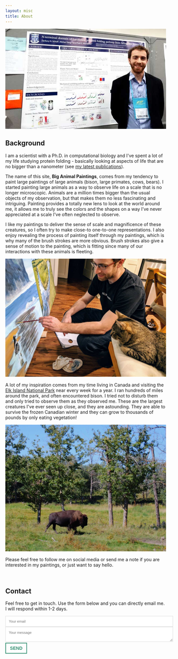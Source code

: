 ```yaml
---
layout: misc
title: About
---
```


![Scientist](/assets/img/zack_poster.jpg)

## Background

I am a scientist with a Ph.D. in computational biology and I've spent a lot of my life studying protein folding - basically looking at aspects of life that are no bigger than a nanometer (see [my latest publications](https://www.ncbi.nlm.nih.gov/pubmed/?term=zackary+scholl)). 



The name of this site, **Big Animal Paintings**, comes from my tendency to paint large paintings of large animals (bison, large primates, cows, bears). I started painting large animals as a way to observe life on a scale that is no longer microscopic. Animals are a million times bigger than the usual objects of my observation, but that makes them no less fascinating and intriguing. Painting provides a totally new lens to look at the world around me, it allows me to truly see the colors and the shapes on a way I’ve never appreciated at a scale I've often neglected to observe.


I like my paintings to deliver the sense of scale and magnificence of these creatures, so I often try to make close-to one-to-one representations. I also enjoy revealing the process of painting itself through my paintings, which is why many of the brush strokes are more obvious. Brush strokes also give a sense of motion to the painting, which is fitting since many of our interactions with these animals is fleeting.


![Artist](/assets/img/artist1.jpg)



A lot of my inspiration comes from my time living in Canada and visiting the [Elk Island National Park](https://www.pc.gc.ca/en/pn-np/ab/elkisland) near every week for a year. I ran hundreds of miles around the park, and often encountered bison. I tried not to disturb them and only tried to observe them as they observed me. These are the largest creatures I've ever seen up close, and they are astounding. They are able to survive the frozen Canadian winter and they can grow to thousands of pounds by only eating vegetation!

![Artist](/assets/img/bison_photo1.jpg)

Please feel free to follow me on social media or send me a note if you are interested in my paintings, or just want to say hello.

<br>

## Contact

Feel free to get in touch. Use the form below and you can directly email me. I will respond within 1-2 days.

<form method="POST" action="https://formspree.io/painting@zackscholl.com">
  <input name="email" placeholder="Your email" type="email">
  <textarea name="message" placeholder="Your message"></textarea>
  <button type="submit">Send</button>
</form>

<style>
input, textarea {
    font-size: 0.8em;
    font-family: 'proxima-nova-soft', sans-serif;
    border: 1px solid #ddd;
    background: #fff;
    padding: 0.9em;
    transition: all 0.3s ease-in-out;
    width: 100%;
}

button, a.button {
    font-size: 1em;
    text-transform: uppercase;
    font-weight: 600;
    border: 2px solid #359173;
    color: #359173;
    background: transparent;
    line-height: 1em;
    padding: 0.6em 0.9em;
    transition: all 0.3s ease-in-out;
}
</style>
